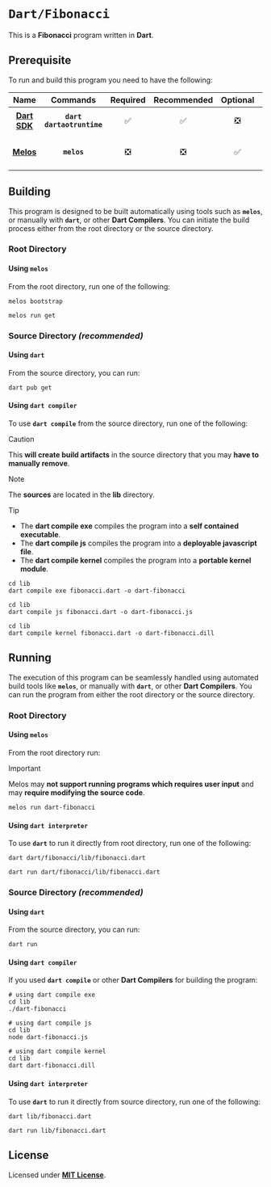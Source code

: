 # `Dart/Fibonacci`

This is a **Fibonacci** program written in **Dart**.

## Prerequisite

To run and build this program you need to have the following:

<div align="center">

| Name | Commands | Required | Recommended | Optional | Notes |
|:----:|:--------:|:--------:|:-----------:|:--------:|:-----:|
| [**Dart SDK**](https://dart.dev/get-dart#install) | **`dart`**<br>**`dartaotruntime`** | &#9989; | &#9989; | &#10062; | **`sudo apt install dart`** |
| [**Melos**](https://melos.invertase.dev/getting-started#installation) | **`melos`** | &#10062; | &#10062; | &#9989; | **`dart pub global activate melos`** |

</div>

## Building

This program is designed to be built automatically using tools such as
**`melos`**, or manually with **`dart`**, or other **Dart Compilers**. You can
initiate the build process either from the root directory or the source
directory.

### Root Directory

#### Using `melos`

From the root directory, run one of the following:

```
melos bootstrap
```
```
melos run get
```

### Source Directory _(recommended)_

#### Using `dart`

From the source directory, you can run:

```
dart pub get
```

#### Using `dart compiler`

To use **`dart compile`** from the source directory, run one of the following:

> [!CAUTION]
> This **will create build artifacts** in the source directory that you may
> **have to manually remove**.

> [!NOTE]
> The **sources** are located in the **lib** directory.

> [!TIP]
> * The **dart compile exe** compiles the program into a **self contained
>   executable**.
> * The **dart compile js** compiles the program into a **deployable javascript
>   file**.
> * The **dart compile kernel** compiles the program into a **portable kernel
>   module**.

```
cd lib
dart compile exe fibonacci.dart -o dart-fibonacci
```
```
cd lib
dart compile js fibonacci.dart -o dart-fibonacci.js
```
```
cd lib
dart compile kernel fibonacci.dart -o dart-fibonacci.dill
```

## Running

The execution of this program can be seamlessly handled using automated build
tools like **`melos`**, or manually with **`dart`**, or other **Dart
Compilers**. You can run the program from either the root directory or the
source directory.

### Root Directory

#### Using `melos`

From the root directory run:

> [!IMPORTANT]
> Melos may **not support running programs which requires user input** and may
> **require modifying the source code**.

```
melos run dart-fibonacci
```

#### Using `dart interpreter`

To use **`dart`** to run it directly from root directory, run one of the
following:

```
dart dart/fibonacci/lib/fibonacci.dart
```
```
dart run dart/fibonacci/lib/fibonacci.dart
```

### Source Directory _(recommended)_

#### Using `dart`

From the source directory, you can run:

```
dart run
```

#### Using `dart compiler`

If you used **`dart compile`** or other **Dart Compilers** for building the
program:

```
# using dart compile exe
cd lib
./dart-fibonacci
```
```
# using dart compile js
cd lib
node dart-fibonacci.js
```
```
# using dart compile kernel
cd lib
dart dart-fibonacci.dill
```

#### Using `dart interpreter`

To use **`dart`** to run it directly from source directory, run one of the
following:

```
dart lib/fibonacci.dart
```
```
dart run lib/fibonacci.dart
```

## License

Licensed under [**MIT License**](LICENSE).
